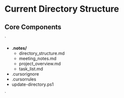 ﻿# Current Directory Structure

## Core Components

`
- **.notes/**
    - directory_structure.md
    - meeting_notes.md
    - project_overview.md
    - task_list.md
- .cursorignore
- .cursorrules
- update-directory.ps1

`
